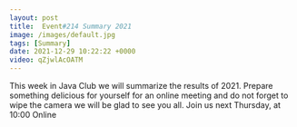 ```yaml
---
layout: post
title:  Event#214 Summary 2021
image: /images/default.jpg
tags: [Summary]
date: 2021-12-29 10:22:22 +0000
video: qZjwlAcOATM
---
```


This week in Java Club we will summarize the results of 2021. Prepare something delicious for yourself for an online meeting and do not forget to wipe the camera we will be glad to see you all.
Join us next Thursday, at 10:00 Online
